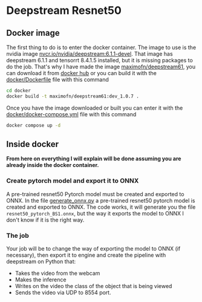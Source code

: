 # Deepstream Resnet50

## Docker image
The first thing to do is to enter the docker container. The image to use is the nvidia image [nvcr.io/nvidia/deepstream:6.1.1-devel](https://catalog.ngc.nvidia.com/orgs/nvidia/containers/deepstream). That image has deepstream 6.1.1 and tensorrt 8.4.1.5 installed, but it is missing packages to do the job. That's why I have made the image [maximofn/deepstream61](https://hub.docker.com/repository/docker/maximofn/deepstream61), you can download it from [docker hub](https://hub.docker.com/repository/docker/maximofn/deepstream61) or you can build it with the [docker/Dockerfile](https://github.com/maximofn/ds_resnet50/blob/master/docker/Dockerfile) file with this command

``` bash
cd docker
docker build -t maximofn/deepstream61:dev_1.0.7 .
```

Once you have the image downloaded or built you can enter it with the [docker/docker-compose.yml](https://github.com/maximofn/ds_resnet50/blob/master/docker/docker-compose.yml) file with this command

``` bash
docker compose up -d
```

## Inside docker

**From here on everything I will explain will be done assuming you are already inside the docker container.**

### Create pytorch model and export it to ONNX
A pre-trained resnet50 Pytorch model must be created and exported to ONNX. In the file [generate_onnx.py](https://github.com/maximofn/ds_resnet50/blob/master/deepstream/generate_onnx.py) a pre-trained resnet50 pytorch model is created and exported to ONNX. The code works, it will generate you the file `resnet50_pytorch_BS1.onnx`, but the way it exports the model to ONNX I don't know if it is the right way.

### The job
Your job will be to change the way of exporting the model to ONNX (if necessary), then export it to engine and create the pipeline with deepstream on Python that:
 * Takes the video from the webcam
 * Makes the inference
 * Writes on the video the class of the object that is being viewed
 * Sends the video via UDP to 8554 port.
